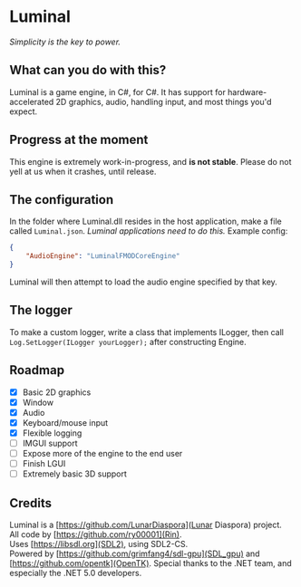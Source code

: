 # Luminal
*Simplicity is the key to power.*

## What can you do with this?
Luminal is a game engine, in C#, for C#.
It has support for hardware-accelerated 2D graphics, audio, handling input, and most things you'd expect.

## Progress at the moment
This engine is extremely work-in-progress, and **is not stable**. Please do not yell at us when it crashes, until release.

## The configuration
In the folder where Luminal.dll resides in the host application, make a file called `Luminal.json`.
*Luminal applications need to do this.*
Example config:
```json
{
	"AudioEngine": "LuminalFMODCoreEngine"
}
```
Luminal will then attempt to load the audio engine specified by that key.

## The logger
To make a custom logger, write a class that implements ILogger, then call `Log.SetLogger(ILogger yourLogger);` after constructing Engine.

## Roadmap
- [x] Basic 2D graphics
- [x] Window
- [x] Audio
- [x] Keyboard/mouse input
- [x] Flexible logging
- [ ] IMGUI support
- [ ] Expose more of the engine to the end user
- [ ] Finish LGUI
- [ ] Extremely basic 3D support

## Credits
Luminal is a [https://github.com/LunarDiaspora](Lunar Diaspora) project.  
All code by [https://github.com/ry00001](Rin).  
Uses [https://libsdl.org](SDL2), using SDL2-CS.  
Powered by [https://github.com/grimfang4/sdl-gpu](SDL_gpu) and [https://github.com/opentk](OpenTK).
Special thanks to the .NET team, and especially the .NET 5.0 developers.
